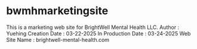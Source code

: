 # bwmhmarketingsite
This is a marketing web site for BrightWell Mental Health LLC.
Author : Yuehing
Creation Date : 03-22-2025
In Production Date : 03-24-2025
Web Site Name : brightwell-mental-health.com
